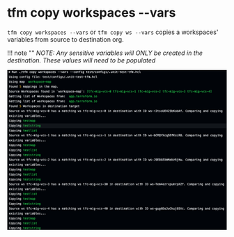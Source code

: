 # tfm copy workspaces --vars

`tfm copy workspaces --vars` or `tfm copy ws --vars` copies a workspaces' variables from source to destination org.

!!! note ""
    *NOTE: Any sensitive variables will ONLY be created in the destination. These values will need to be populated*

![copy_ws_vars](../images/copy_ws_vars.png)
